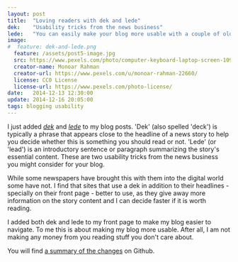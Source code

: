 ```yaml
---
layout: post
title:  "Loving readers with dek and lede"
dek:    "Usability tricks from the news business"
lede:   "You can easily make your blog more usable with a couple of old-timer usability tricks. And doing so might give away that you care about your readers."
image:
#  feature: dek-and-lede.png
  feature: /assets/post5-image.jpg
  src: https://www.pexels.com/photo/computer-keyboard-laptop-screen-109371/
  creator-name: Monoar Rahman
  creator-url: https://www.pexels.com/u/monoar-rahman-22660/
  license: CC0 License
  license-url: https://www.pexels.com/photo-license/
date:   2014-12-13 12:30:00
update: 2014-12-16 20:05:00
tags: blogging usability
---
```

I just added _[dek][deck]_ and _[lede][lead]_ to my blog posts. 'Dek' (also spelled 'deck') is typically a phrase that appears close to the headline of a news story to help you decide whether this is something you should read or not. 'Lede' (or 'lead') is an introductory sentence or paragraph summarizing the story's essential content. These are two usability tricks from the news business you might consider for your blog.

While some newspapers have brought this with them into the digital world some have not. I find that sites that use a dek in addition to their headlines - specially on their front page - better to use, as they give away more information on the story content and I can decide faster if it is worth reading.

I added both dek and lede to my front page to make my blog easier to navigate. To me this is about making my blog more usable. After all, I am not making any money from you reading stuff you don't care about.

You will find [a summary of the changes][dek-and-lede-commit] on Github.

[deck]: http://en.wikipedia.org/wiki/News_style#Deck
[lead]: http://en.wikipedia.org/wiki/News_style#Lead
[dek-and-lede-commit]: https://github.com/akafred/akafred.github.io/commit/6a8e95fa0a0010cac5bdcce702ac4023662522c3
